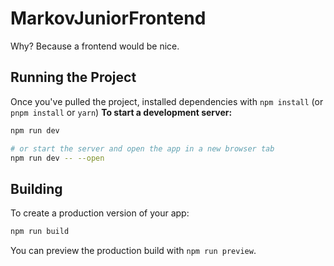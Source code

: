 # MarkovJuniorFrontend
Why? Because a frontend would be nice.

## Running the Project
Once you've pulled the project, installed dependencies with `npm install` (or `pnpm install` or `yarn`)
**To start a development server:**
```bash
npm run dev

# or start the server and open the app in a new browser tab
npm run dev -- --open
```

## Building
To create a production version of your app:

```bash
npm run build
```
You can preview the production build with `npm run preview`.

